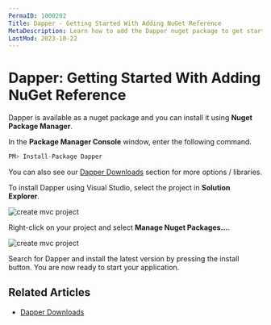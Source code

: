 ```yaml
---
PermaID: 1000202
Title: Dapper - Getting Started With Adding NuGet Reference
MetaDescription: Learn how to add the Dapper nuget package to get started with Dapper. Follow our step-by-step Dapper tutorial with image to add the NuGet package.
LastMod: 2023-10-22
---
```


# Dapper: Getting Started With Adding NuGet Reference

Dapper is available as a nuget package and you can install it using **Nuget Package Manager**.

In the **Package Manager Console** window, enter the following command.

```csharp
PM> Install-Package Dapper
```

You can also see our [Dapper Downloads](/download) section for more options / libraries.

To install Dapper using Visual Studio, select the project in **Solution Explorer**. 

<img src="https://raw.githubusercontent.com/zzzprojects/docs/master/dappertutorial.net/images/create-mvc-project-3.png" alt="create mvc project">

Right-click on your project and select **Manage Nuget Packages...**.

<img src="https://raw.githubusercontent.com/zzzprojects/docs/master/dappertutorial.net/images/create-mvc-project-4.png" alt="create mvc project">

Search for Dapper and install the latest version by pressing the install button. You are now ready to start your application.

## Related Articles

- [Dapper Downloads](/download)
